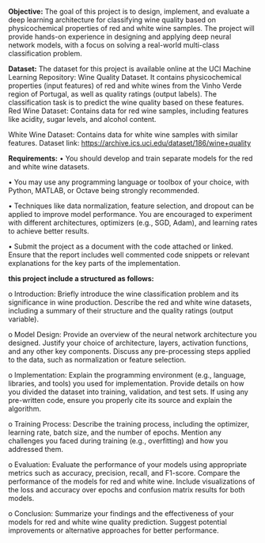 **Objective:** 
The goal of this project is to design, implement, and evaluate a deep learning architecture for classifying wine quality 
based on physicochemical properties of red and white wine samples. The project will provide hands-on experience in 
designing and applying deep neural network models, with a focus on solving a real-world multi-class classification 
problem. 

**Dataset:** 
The dataset for this project is available online at the UCI Machine Learning Repository: Wine Quality Dataset. It 
contains physicochemical properties (input features) of red and white wines from the Vinho Verde region of Portugal, 
as well as quality ratings (output labels). The classification task is to predict the wine quality based on these features. 
Red Wine Dataset: Contains data for red wine samples, including features like acidity, sugar levels, and alcohol 
content. 

White Wine Dataset: Contains data for white wine samples with similar features. 
Dataset link: https://archive.ics.uci.edu/dataset/186/wine+quality 

**Requirements:** 
• You should develop and train separate models for the red and white wine datasets. 

• You may use any programming language or toolbox of your choice, with Python, MATLAB, or Octave being 
strongly recommended.

• Techniques like data normalization, feature selection, and dropout can be applied to improve model 
performance. You are encouraged to experiment with different architectures, optimizers (e.g., SGD, Adam), and 
learning rates to achieve better results.

• Submit the project as a document with the code attached or linked. Ensure that the report includes well
commented code snippets or relevant explanations for the key parts of the implementation.

**this project include a structured as follows:**

o Introduction: Briefly introduce the wine classification problem and its significance in wine production. 
Describe the red and white wine datasets, including a summary of their structure and the quality ratings 
(output variable). 

o Model Design: Provide an overview of the neural network architecture you designed. Justify your choice of 
architecture, layers, activation functions, and any other key components. Discuss any pre-processing steps 
applied to the data, such as normalization or feature selection.

o Implementation: Explain the programming environment (e.g., language, libraries, and tools) you used for 
implementation. Provide details on how you divided the dataset into training, validation, and test sets. If 
using any pre-written code, ensure you properly cite its source and explain the algorithm. 

o Training Process: Describe the training process, including the optimizer, learning rate, batch size, and the 
number of epochs. Mention any challenges you faced during training (e.g., overfitting) and how you 
addressed them. 

o Evaluation: Evaluate the performance of your models using appropriate metrics such as accuracy, precision, 
recall, and F1-score. Compare the performance of the models for red and white wine. Include visualizations of 
the loss and accuracy over epochs and confusion matrix results for both models. 

o Conclusion: Summarize your findings and the effectiveness of your models for red and white wine quality 
prediction. Suggest potential improvements or alternative approaches for better performance. 


